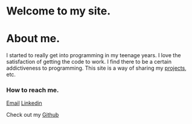 
# Welcome to my site.

# About me.

I started to really get into programming in my teenage years. I love the satisfaction of getting the code to work. I find there to be a certain addictiveness to programming. This site is a way of sharing my [projects](https://meirkatz613.github.io/Projects), etc.


### How to reach me.
[Email](mailto:meirskatz7@gmail.com)
[Linkedin](https://www.linkedin.com/in/meir-katz-8004b01a3/)

Check out my [Github](https://github.com/MeirKatz613/)
